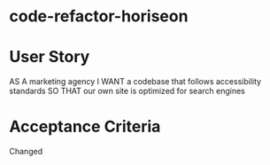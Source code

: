# code-refactor-horiseon
# User Story
AS A marketing agency
I WANT a codebase that follows accessibility standards
SO THAT our own site is optimized for search engines
# Acceptance Criteria 
 Changed <title> element to "Horiseon"